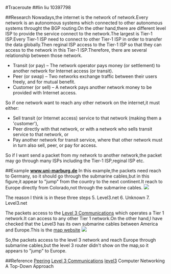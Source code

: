#Traceroute
##lin liu 10397798

##Research
Nowadays,the internet is the network of network.Every network is an autonomous systems which connected to other autonomous systems throught the BGP routing.On the other hand,there are different level ISP to provide the service connect to the network.The largest is Tier-1 ISP.Every Tier-1 ISP need to connect to other Tier-1 ISP in order to transfer the data globally.Then reginal ISP access to the Tier-1 ISP so that they can access to the network in this Tier-1 ISP.Therefore, there are several relationship between those network.

* Transit (or pay) – The network operator pays money (or settlement) to another network for Internet access (or transit).
* Peer (or swap) – Two networks exchange traffic between their users freely, and for mutual benefit.
* Customer (or sell) – A network pays another network money to be provided with Internet access.

So if one network want to reach any other network on the internet,it must either:

* Sell transit (or Internet access) service to that network (making them a 'customer'),
* Peer directly with that network, or with a network who sells transit service to that network, or
* Pay another network for transit service, where that other network must in turn also sell, peer, or pay for access.

So if I want send a packet from my network to another network,the packet may go through many ISPs  including the Tier-1 ISP,reginal ISP etc.

##Example
**www.uni-marburg.de**
In this example,the packets need reach to Germany, so it should go through the submarine cables,but in this figure,it appear to "jump" from the country to the next continent.It reach to Europe directly from Colorado,not through the submarine cables.
![](http://i.imgur.com/f6slFEI.png)

The reason I think is in these three steps
5. Level3.net
6. Unknown
7. Level3.net

The packets access to the [Level 3 Communications](http://en.wikipedia.org/wiki/Level_3_Communications) which operates a Tier 1 network.It can access to any other Tier 1 network.On the other hand,I have checked that the Level3 has its own submarine cables between America and Europe.This is the [map website](http://maps.level3.com/default/#.VSq9GBPF8sA) 
![](http://i.imgur.com/v8fcpnU.png)

So,the packets access to the level 3 network and reach Europe through submarine cables,but the level 3 router didn't show on the map,so it appears to "jump" to Europe.

##Reference
[Peering](http://en.wikipedia.org/wiki/Peering)
[Level 3 Communications](http://en.wikipedia.org/wiki/Level_3_Communications)
[level3](http://www.level3.com/en/)
Computer Networking A Top-Down Approach